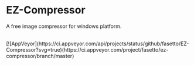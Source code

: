 # EZ-Compressor
A free image compressor for windows platform.

<br/>
[![AppVeyor](https://ci.appveyor.com/api/projects/status/github/fasetto/EZ-Compressor?svg=true)(https://ci.appveyor.com/project/fasetto/ez-compressor/branch/master)
